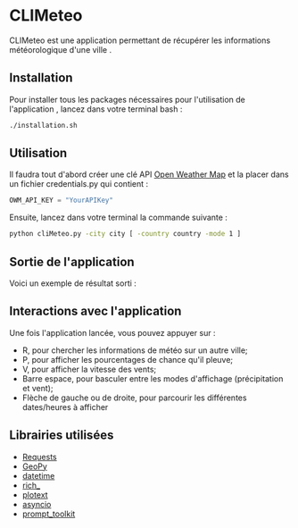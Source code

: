 # CLIMeteo

CLIMeteo est une application permettant de récupérer les informations météorologique d'une ville .

## Installation 

Pour installer tous les packages nécessaires pour l'utilisation de l'application , lancez dans votre terminal bash :

```bash
./installation.sh
```

## Utilisation 

Il faudra tout d'abord créer une clé API [Open Weather Map](https://openweathermap.org) et la placer dans un fichier credentials.py qui contient :

```python
OWM_API_KEY = "YourAPIKey"
```

Ensuite, lancez dans votre terminal la commande suivante : 

```bash
python cliMeteo.py -city city [ -country country -mode 1 ]
```

## Sortie de l'application

Voici un exemple de résultat sorti :

## Interactions avec l'application

Une fois l'application lancée, vous pouvez appuyer sur :
- R, pour chercher les informations de météo sur un autre ville;
- P, pour afficher les pourcentages de chance qu'il pleuve;
- V, pour afficher la vitesse des vents;
- Barre espace, pour basculer entre les modes d'affichage (précipitation et vent); 
- Flèche de gauche ou de droite, pour parcourir les différentes dates/heures à afficher

## Librairies utilisées

* [Requests](https://requests.readthedocs.io/en/latest/)
* [GeoPy](https://geopy.readthedocs.io/en/stable/)
* [datetime](https://docs.python.org/3/library/datetime.html)
* [rich_](https://rich.readthedocs.io/en/latest/)
* [plotext](https://github.com/piccolomo/plotext)
* [asyncio](https://docs.python.org/3/library/asyncio.html)
* [prompt_toolkit](https://python-prompt-toolkit.readthedocs.io/en/master/)
